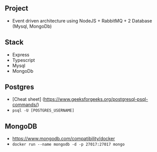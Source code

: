 ## Project

- Event driven architecture using NodeJS + RabbitMQ + 2 Database (Mysql, MongoDb)

## Stack

- Express
- Typescript
- Mysql
- MongoDb

## Postgres

- [Cheat sheet] (https://www.geeksforgeeks.org/postgresql-psql-commands/)
- `psql -U [POSTGRES_USERNAME]`

## MongoDB

- https://www.mongodb.com/compatibility/docker
- `docker run --name mongodb -d -p 27017:27017 mongo`

